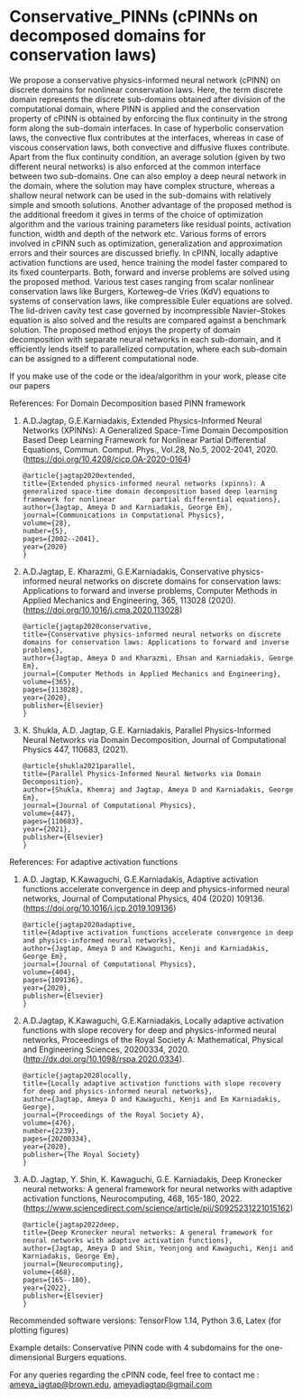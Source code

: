 # Conservative_PINNs (cPINNs on decomposed domains for conservation laws)

We propose a conservative physics-informed neural network (cPINN) on discrete domains for nonlinear conservation laws. 
Here, the term discrete domain represents the discrete sub-domains obtained after division of the computational domain, where PINN is
applied and the conservation property of cPINN is obtained by enforcing the flux continuity in the strong form along the sub-domain interfaces.
In case of hyperbolic conservation laws, the convective flux contributes at the interfaces, whereas in case of viscous conservation laws,
both convective and diffusive fluxes contribute. Apart from the flux continuity condition, an average solution (given by two different neural networks)
is also enforced at the common interface between two sub-domains. One can also employ a deep neural network in the domain, where the solution may
have complex structure, whereas a shallow neural network can be used in the sub-domains with relatively simple and smooth solutions. 
Another advantage of the proposed method is the additional freedom it gives in terms of the choice of optimization algorithm and the 
various training parameters like residual points, activation function, width and depth of the network etc. Various forms of errors involved
in cPINN such as optimization, generalization and approximation errors and their sources are discussed briefly. In cPINN, locally adaptive
activation functions are used, hence training the model faster compared to its fixed counterparts. Both, forward and inverse problems are 
solved using the proposed method. Various test cases ranging from scalar nonlinear conservation laws like Burgers, Korteweg–de Vries (KdV)
equations to systems of conservation laws, like compressible Euler equations are solved. The lid-driven cavity test case governed by incompressible
Navier–Stokes equation is also solved and the results are compared against a benchmark solution. The proposed method enjoys the property of domain 
decomposition with separate neural networks in each sub-domain,
and it efficiently lends itself to parallelized computation, where each sub-domain can be assigned to a different computational node.


If you make use of the code or the idea/algorithm in your work, please cite our papers

References: For Domain Decomposition based PINN framework

1. A.D.Jagtap, G.E.Karniadakis, Extended Physics-Informed Neural Networks (XPINNs): A Generalized Space-Time Domain Decomposition Based Deep Learning Framework for Nonlinear Partial Differential Equations, Commun. Comput. Phys., Vol.28, No.5, 2002-2041, 2020. (https://doi.org/10.4208/cicp.OA-2020-0164)

       @article{jagtap2020extended,
       title={Extended physics-informed neural networks (xpinns): A generalized space-time domain decomposition based deep learning framework for nonlinear         partial differential equations},
       author={Jagtap, Ameya D and Karniadakis, George Em},
       journal={Communications in Computational Physics},
       volume={28},
       number={5},
       pages={2002--2041},
       year={2020}
       }


2. A.D.Jagtap, E. Kharazmi, G.E.Karniadakis, Conservative physics-informed neural networks on discrete domains for conservation laws: Applications to forward and inverse problems, Computer Methods in Applied Mechanics and Engineering, 365, 113028 (2020). (https://doi.org/10.1016/j.cma.2020.113028)

       @article{jagtap2020conservative,
       title={Conservative physics-informed neural networks on discrete domains for conservation laws: Applications to forward and inverse problems},
       author={Jagtap, Ameya D and Kharazmi, Ehsan and Karniadakis, George Em},
       journal={Computer Methods in Applied Mechanics and Engineering},
       volume={365},
       pages={113028},
       year={2020},
       publisher={Elsevier}
       }


3. K. Shukla, A.D. Jagtap, G.E. Karniadakis, Parallel Physics-Informed Neural Networks via Domain Decomposition, Journal of Computational Physics 447, 110683, (2021).

       @article{shukla2021parallel,
       title={Parallel Physics-Informed Neural Networks via Domain Decomposition},
       author={Shukla, Khemraj and Jagtap, Ameya D and Karniadakis, George Em},
       journal={Journal of Computational Physics},
       volume={447},
       pages={110683},
       year={2021},
       publisher={Elsevier}
       }

References: For adaptive activation functions

1. A.D. Jagtap, K.Kawaguchi, G.E.Karniadakis, Adaptive activation functions accelerate convergence in deep and physics-informed neural networks, Journal of Computational Physics, 404 (2020) 109136. (https://doi.org/10.1016/j.jcp.2019.109136)

       @article{jagtap2020adaptive,
       title={Adaptive activation functions accelerate convergence in deep and physics-informed neural networks},
       author={Jagtap, Ameya D and Kawaguchi, Kenji and Karniadakis, George Em},
       journal={Journal of Computational Physics},
       volume={404},
       pages={109136},
       year={2020},
       publisher={Elsevier}
       }

2. A.D.Jagtap, K.Kawaguchi, G.E.Karniadakis, Locally adaptive activation functions with slope recovery for deep and physics-informed neural networks, Proceedings of the Royal Society A: Mathematical, Physical and Engineering Sciences, 20200334, 2020. (http://dx.doi.org/10.1098/rspa.2020.0334).


       @article{jagtap2020locally,
       title={Locally adaptive activation functions with slope recovery for deep and physics-informed neural networks},
       author={Jagtap, Ameya D and Kawaguchi, Kenji and Em Karniadakis, George},
       journal={Proceedings of the Royal Society A},
       volume={476},
       number={2239},
       pages={20200334},
       year={2020},
       publisher={The Royal Society}
       }


3. A.D. Jagtap, Y. Shin, K. Kawaguchi, G.E. Karniadakis, Deep Kronecker neural networks: A general framework for neural networks with adaptive activation functions, Neurocomputing, 468, 165-180, 2022. (https://www.sciencedirect.com/science/article/pii/S0925231221015162)

       @article{jagtap2022deep,
       title={Deep Kronecker neural networks: A general framework for neural networks with adaptive activation functions},
       author={Jagtap, Ameya D and Shin, Yeonjong and Kawaguchi, Kenji and Karniadakis, George Em},
       journal={Neurocomputing},
       volume={468},
       pages={165--180},
       year={2022},
       publisher={Elsevier}
       }


Recommended software versions: TensorFlow 1.14, Python 3.6, Latex (for plotting figures)

Example details: Conservative PINN code with 4 subdomains for the one-dimensional Burgers equations.

For any queries regarding the cPINN code, feel free to contact me : ameya_jagtap@brown.edu, ameyadjagtap@gmail.com
